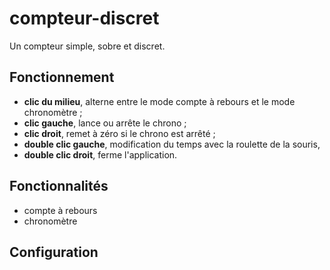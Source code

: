 # compteur-discret

Un compteur simple, sobre et discret.

## Fonctionnement

* **clic du milieu**, alterne entre le mode compte à rebours et le mode chronomètre ;
* **clic gauche**, lance ou arrête le chrono ;
* **clic droit**, remet à zéro si le chrono est arrêté ;
* **double clic gauche**, modification du temps avec la roulette de la souris,
* **double clic droit**, ferme l'application.


## Fonctionnalités

* compte à rebours
* chronomètre

## Configuration
